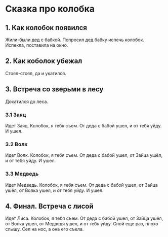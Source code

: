 # Сказка про колобка

## 1. Как колобок появился
Жили-были дед с бабкой. 
Попросил дед бабку испечь колобок.
Испекла, поставила на окно.

## 2. Как коболок убежал
Стоял-стоял, да и укатился. 

## 3. Встреча со зверьми в лесу
Докатился до леса.

### 3.1 Заяц
Идет Заяц. Колобок, я тебя съем.
От деда с бабой ушел, и от тебя уйду.
И ушел.

### 3.2 Волк
Идет Волк. Колобок, я тебя съем.
От деда с бабой ушел, от Зайца ушёл, и от тебя уйду.
И ушел.

### 3.3 Медведь
Идет Медведь. Колобок, я тебя съем.
От деда с бабой ушел, от Зайца ушёл, от Волка ушел, и от тебя уйду.
И ушел.
 
## 4. Финал. Встреча с лисой
Идет Лиса. Колобок, я тебя съем.
От деда с бабой ушел, от Зайца ушёл, от Волка ушел, от Медведя ушел, и от тебя уйду.
Спой еще раз, плохо слышу.
Сел на нос, а она его съела.